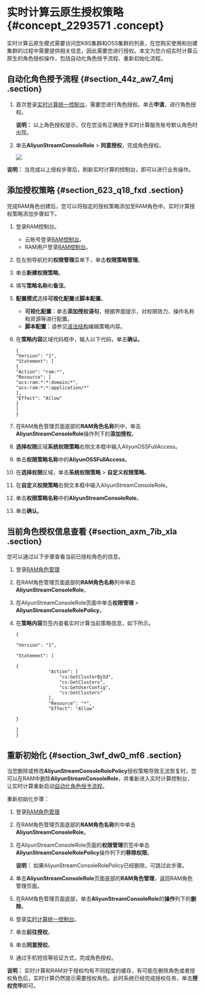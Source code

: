# 实时计算云原生授权策略 {#concept_2293571 .concept}

实时计算云原生模式需要访问您K8S集群和OSS集群的列表，在您购买使用和创建集群的过程中需要提供相关信息，因此需要您进行授权。本文为您介绍实时计算云原生的角色授权操作，包括自动化角色授予流程、重新初始化流程。

## 自动化角色授予流程 {#section_44z_aw7_4mj .section}

1.  首次登录[实时计算统一控制台](https://realtime-compute.console.aliyun.com/regions/cn-shanghai)，需要您进行角色授权。单击**申请**，进行角色授权。

    **说明：** 以上角色授权提示，仅在您没有正确授予实时计算服务账号默认角色时出现。

2.  单击**AliyunStreamConsoleRole** \> **同意授权**，完成角色授权。

    ![](http://static-aliyun-doc.oss-cn-hangzhou.aliyuncs.com/assets/img/1818216/156896198061613_zh-CN.png)


**说明：** 当完成以上授权步骤后，刷新实时计算的控制台，即可以进行业务操作。

## 添加授权策略 {#section_623_q18_fxd .section}

完成RAM角色创建后，您可以将指定的授权策略添加至RAM角色中。实时计算授权策略添加步骤如下。

1.  登录RAM控制台。
    -   云账号登录[RAM控制台](https://ram.console.aliyun.com/)。
    -   RAM用户登录[RAM控制台](https://signin.aliyun.com/login.htm)。
2.  在左侧导航栏的**权限管理**菜单下，单击**权限策略管理**。
3.  单击**新建权限策略**。
4.  填写**策略名称**和**备注**。
5.  **配置模式**选择**可视化配置**或**脚本配置**。
    -   **可视化配置**：单击**添加授权语句**，根据界面提示，对权限效力、操作名称和资源等进行配置。
    -   **脚本配置**：请参见[语法结构](../../../../cn.zh-CN/权限策略管理/权限策略语言/权限策略语法和结构.md#)编辑策略内容。
6.  在**策略内容**区域代码框中，输入以下代码，单击**确认**。

    ``` {#codeblock_fvw_cd4_45t .language-json}
    {
    "Version": "1",
    "Statement": [
    {
    "Action": "ram:*",
    "Resource": [
    "acs:ram:*:*:domain/*",
    "acs:ram:*:*:application/*"
    ],
    "Effect": "Allow"
    }
    ]
    }    
    ```

7.  在RAM角色管理页面底部的**RAM角色名称**列中，单击**AliyunStreamConsoleRole**操作列下的**添加授权**。
8.  **选择权限**区域**系统权限策略**右侧文本框中输入AliyunOSSFullAccess。
9.  单击**权限策略名称**中的**AliyunOSSFullAccess**。
10. 在**选择权限**区域，单击**系统权限策略** \> **自定义权限策略**。
11. 在**自定义权限策略**右侧文本框中输入AliyunStreamConsoleRole。
12. 单击**权限策略名称**中的**AliyunStreamConsoleRole**。
13. 单击**确认**。

## 当前角色授权信息查看 {#section_axm_7ib_xla .section}

您可以通过以下步骤查看当前已授权角色的信息。

1.  登录[RAM角色管理](https://ram.console.aliyun.com/roles)
2.  在RAM角色管理页面底部的**RAM角色名称**列中单击**AliyunStreamConsoleRole**。
3.  在AliyunStreamConsoleRole页面中单击**权限管理** \> **AliyunStreamConsoleRolePolicy**。
4.  在**策略内容**页签内查看实时计算当前策略信息，如下所示。

    ``` {#codeblock_6wl_8ku_ue0 .language-sql}
    {
    
    "Version": "1",
    
    "Statement": [
    
    {
                "Action": [
                    "cs:GetClusterById",
                    "cs:GetClusters",
                    "cs:GetUserConfig",
                    "cs:GetClusters"
                ],
                "Resource": "*",
                "Effect": "Allow"
    
    }
    
    ]
    }
    ```


## 重新初始化 {#section_3wf_dw0_mf6 .section}

当您删除或修改**AliyunStreamConsoleRolePolicy**授权策略导致无法恢复时，您可以在RAM中删除**AliyunStreamConsoleRole**，并重新进入实时计算控制台，让实时计算重新启动[自动化角色授予流程](#section_44z_aw7_4mj)。

重新初始化步骤：

1.  登录[RAM角色管理](https://ram.console.aliyun.com/roles)
2.  在RAM角色管理页面底部的**RAM角色名称**列中单击**AliyunStreamConsoleRole**。
3.  在AliyunStreamConsoleRole页面的**权限管理**页签中单击**AliyunStreamConsoleRolePolicy**操作列下的**移除权限**。

    **说明：** 如果AliyunStreamConsoleRolePolicy已经删除，可跳过此步骤。

4.  单击**AliyunStreamConsoleRole**页面底部的**RAM角色管理**，返回RAM角色管理页面。
5.  在RAM角色管理页面底部，单击**AliyunStreamConsoleRole**的**操作**列下的**删除**。
6.  登录[实时计算统一控制台](https://realtime-compute.console.aliyun.com/regions/cn-shanghai)。
7.  单击**前往授权**。
8.  单击**同意授权**。
9.  通过手机短信等验证方式，完成角色授权。

**说明：** 实时计算和RAM对于授权均有不同程度的缓存，有可能在删除角色或者授权角色后，实时计算仍然提示需要授权角色。此时系统已经完成授权任务，单击**授权完毕**即可。

